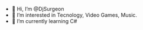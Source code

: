 - 👋 Hi, I’m @DjSurgeon
- 👀 I’m interested in Tecnology, Video Games, Music.
- 🌱 I’m currently learning C#

<!---
DjSurgeon/DjSurgeon is a ✨ special ✨ repository because its `README.md` (this file) appears on your GitHub profile.
You can click the Preview link to take a look at your changes.
--->
